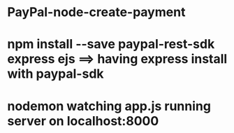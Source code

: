 # PayPal-node-create-payment

# npm install --save paypal-rest-sdk express ejs ==> having express install with paypal-sdk
# nodemon watching app.js running server on localhost:8000
